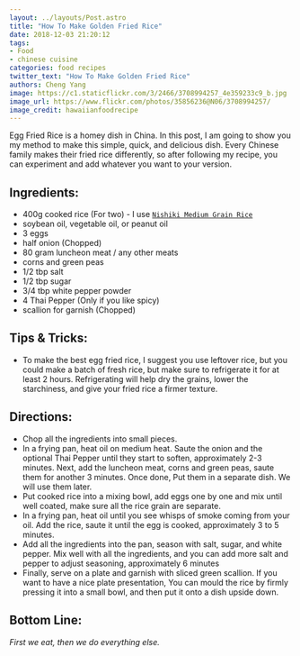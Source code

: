 ```yaml
---
layout: ../layouts/Post.astro
title: "How To Make Golden Fried Rice"
date: 2018-12-03 21:20:12
tags:
- Food
- chinese cuisine
categories: food recipes
twitter_text: "How To Make Golden Fried Rice"
authors: Cheng Yang
image: https://c1.staticflickr.com/3/2466/3708994257_4e359233c9_b.jpg
image_url: https://www.flickr.com/photos/35856236@N06/3708994257/
image_credit: hawaiianfoodrecipe
---
```


Egg Fried Rice is a homey dish in China. In this post, I am going to show you my method to make this simple, quick, and delicious dish. Every Chinese family makes their fried rice differently, so after following my recipe, you can experiment and add whatever you want to your version.

## Ingredients:
- 400g cooked rice (For two) - I use [`Nishiki Medium Grain Rice`](https://www.amazon.com/Nishiki-Medium-Grain-Rice-Pound/dp/B00852ZN2U/ref=sr_1_8_s_it?s=grocery&ie=UTF8&qid=1543877113&sr=1-8&keywords=rice)
- soybean oil, vegetable oil, or peanut oil
- 3 eggs
- half onion (Chopped)
- 80 gram luncheon meat / any other meats
- corns and green peas
- 1/2 tbp salt
- 1/2 tbp sugar
- 3/4 tbp white pepper powder
- 4 Thai Pepper (Only if you like spicy)
- scallion for garnish (Chopped)


## Tips & Tricks:
- To make the best egg fried rice, I suggest you use leftover rice, but you could make a batch of fresh rice, but make sure to refrigerate it for at least 2 hours. Refrigerating will help dry the grains, lower the starchiness, and give your fried rice a firmer texture.

## Directions:
- Chop all the ingredients into small pieces.
- In a frying pan, heat oil on medium heat. Saute the onion and the optional Thai Pepper until they start to soften, approximately 2-3 minutes. Next, add the luncheon meat, corns and green peas, saute them for another 3 minutes. Once done, Put them in a separate dish. We will use them later.
- Put cooked rice into a mixing bowl, add eggs one by one and mix until well coated, make sure all the rice grain are separate.
- In a frying pan, heat oil until you see whisps of smoke coming from your oil. Add the rice, saute it until the egg is cooked, approximately 3 to 5 minutes.
- Add all the ingredients into the pan, season with salt, sugar, and white pepper. Mix well with all the ingredients, and you can add more salt and pepper to adjust seasoning, approximately 6 minutes
- Finally, serve on a plate and garnish with sliced green scallion. If you want to have a nice plate presentation, You can mould the rice by firmly pressing it into a small bowl, and then put it onto a dish upside down.

## Bottom Line:

*First we eat, then we do everything else.*
